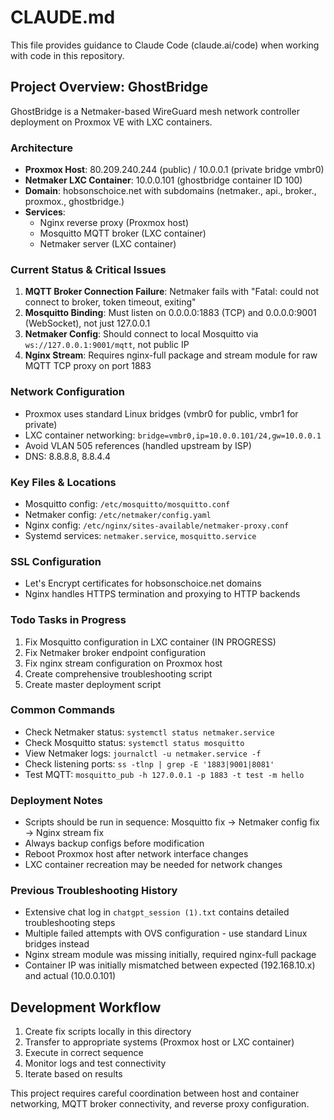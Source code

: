 # CLAUDE.md

This file provides guidance to Claude Code (claude.ai/code) when working with code in this repository.

## Project Overview: GhostBridge
GhostBridge is a Netmaker-based WireGuard mesh network controller deployment on Proxmox VE with LXC containers.

### Architecture
- **Proxmox Host**: 80.209.240.244 (public) / 10.0.0.1 (private bridge vmbr0)
- **Netmaker LXC Container**: 10.0.0.101 (ghostbridge container ID 100)
- **Domain**: hobsonschoice.net with subdomains (netmaker., api., broker., proxmox., ghostbridge.)
- **Services**: 
  - Nginx reverse proxy (Proxmox host)
  - Mosquitto MQTT broker (LXC container)
  - Netmaker server (LXC container)

### Current Status & Critical Issues
1. **MQTT Broker Connection Failure**: Netmaker fails with "Fatal: could not connect to broker, token timeout, exiting"
2. **Mosquitto Binding**: Must listen on 0.0.0.0:1883 (TCP) and 0.0.0.0:9001 (WebSocket), not just 127.0.0.1
3. **Netmaker Config**: Should connect to local Mosquitto via `ws://127.0.0.1:9001/mqtt`, not public IP
4. **Nginx Stream**: Requires nginx-full package and stream module for raw MQTT TCP proxy on port 1883

### Network Configuration
- Proxmox uses standard Linux bridges (vmbr0 for public, vmbr1 for private)
- LXC container networking: `bridge=vmbr0,ip=10.0.0.101/24,gw=10.0.0.1`
- Avoid VLAN 505 references (handled upstream by ISP)
- DNS: 8.8.8.8, 8.8.4.4

### Key Files & Locations
- Mosquitto config: `/etc/mosquitto/mosquitto.conf`
- Netmaker config: `/etc/netmaker/config.yaml`
- Nginx config: `/etc/nginx/sites-available/netmaker-proxy.conf`
- Systemd services: `netmaker.service`, `mosquitto.service`

### SSL Configuration
- Let's Encrypt certificates for hobsonschoice.net domains
- Nginx handles HTTPS termination and proxying to HTTP backends

### Todo Tasks in Progress
1. Fix Mosquitto configuration in LXC container (IN PROGRESS)
2. Fix Netmaker broker endpoint configuration
3. Fix nginx stream configuration on Proxmox host
4. Create comprehensive troubleshooting script
5. Create master deployment script

### Common Commands
- Check Netmaker status: `systemctl status netmaker.service`
- Check Mosquitto status: `systemctl status mosquitto`
- View Netmaker logs: `journalctl -u netmaker.service -f`
- Check listening ports: `ss -tlnp | grep -E '1883|9001|8081'`
- Test MQTT: `mosquitto_pub -h 127.0.0.1 -p 1883 -t test -m hello`

### Deployment Notes
- Scripts should be run in sequence: Mosquitto fix → Netmaker config fix → Nginx stream fix
- Always backup configs before modification
- Reboot Proxmox host after network interface changes
- LXC container recreation may be needed for network changes

### Previous Troubleshooting History
- Extensive chat log in `chatgpt_session (1).txt` contains detailed troubleshooting steps
- Multiple failed attempts with OVS configuration - use standard Linux bridges instead
- Nginx stream module was missing initially, required nginx-full package
- Container IP was initially mismatched between expected (192.168.10.x) and actual (10.0.0.101)

## Development Workflow
1. Create fix scripts locally in this directory
2. Transfer to appropriate systems (Proxmox host or LXC container)
3. Execute in correct sequence
4. Monitor logs and test connectivity
5. Iterate based on results

This project requires careful coordination between host and container networking, MQTT broker connectivity, and reverse proxy configuration.